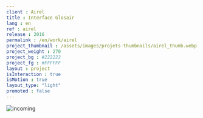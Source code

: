 ```yaml
---
client : Airel
title : Interface Glosair
lang : en
ref : airel
release : 2016
permalink : /en/work/airel
project_thumbnail : /assets/images/projets-thumbnails/airel_thumb.webp
project_weight : 270
project_bg : #222222
project_fg : #FFFFFF
layout : project
isInteraction : true
isMotion : true
layout_type: "light"
promoted : false
---
```


![incoming](/assets/images/incoming-en.webp)
